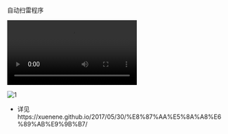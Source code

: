 自动扫雷程序

<video src="/Users/xuenene/Desktop/MineSweeper/1.mp4"></video>

![1](/Users/xuenene/Desktop/MineSweeper/1.png)

- 详见https://xuenene.github.io/2017/05/30/%E8%87%AA%E5%8A%A8%E6%89%AB%E9%9B%B7/